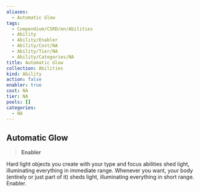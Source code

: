 ```yaml
---
aliases:
  - Automatic Glow
tags:
  - Compendium/CSRD/en/Abilities
  - Ability
  - Ability/Enabler
  - Ability/Cost/NA
  - Ability/Tier/NA
  - Ability/Categories/NA
title: Automatic Glow
collection: Abilities
kind: Ability
action: false
enabler: true
cost: NA
tier: NA
pools: []
categories:
  - NA
---
```

## Automatic Glow    
>**Enabler**  
    
Hard light objects you create with your type and focus abilities shed light, illuminating everything in immediate range. Whenever you want, your body (entirely or just part of it) sheds light, illuminating everything in short range. Enabler.